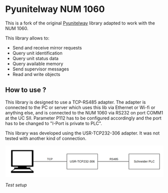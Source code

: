 # Pyunitelway NUM 1060

This is a fork of the original [Pyunitelway](https://github.com/Purecontrol/pyunitelway) library adapted to work with the NUM 1060.

This library allows to:

* Send and receive mirror requests
* Query unit identification
* Query unit status data
* Query available memory
* Send supervisor messages
* Read and write objects

## How to use ?

This library is designed to use a TCP-RS485 adapter. The adapter is connected to the PC or server which uses this lib via Ethernet or Wi-fi or anything else, and is connected to the NUM 1060 via RS232 on port COMM1 at the UC SII. Parameter P112 has to be configured accordingly and the port has to be changed to "I-Port is private to PLC".

This library was developed using the USR-TCP232-306 adapter. It was not tested with another kind of connection.

![Setup explanation](docs/source/pyunitelway_setup_schema.png)

*Test setup*